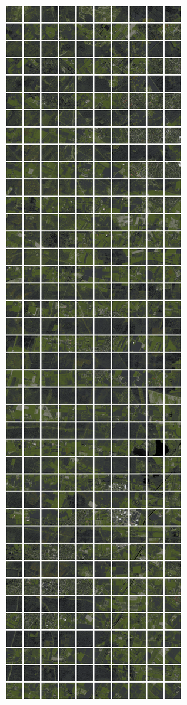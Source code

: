<html>
<div>
<img src="https://github.com/HakkaTjakka/NL_TILE_MAP/blob/main/18/632/-1048/r.6320.-10480.png" height="44" width="44">
<img src="https://github.com/HakkaTjakka/NL_TILE_MAP/blob/main/18/632/-1048/r.6321.-10480.png" height="44" width="44">
<img src="https://github.com/HakkaTjakka/NL_TILE_MAP/blob/main/18/632/-1048/r.6322.-10480.png" height="44" width="44">
<img src="https://github.com/HakkaTjakka/NL_TILE_MAP/blob/main/18/632/-1048/r.6323.-10480.png" height="44" width="44">
<img src="https://github.com/HakkaTjakka/NL_TILE_MAP/blob/main/18/632/-1048/r.6324.-10480.png" height="44" width="44">
<img src="https://github.com/HakkaTjakka/NL_TILE_MAP/blob/main/18/632/-1048/r.6325.-10480.png" height="44" width="44">
<img src="https://github.com/HakkaTjakka/NL_TILE_MAP/blob/main/18/632/-1048/r.6326.-10480.png" height="44" width="44">
<img src="https://github.com/HakkaTjakka/NL_TILE_MAP/blob/main/18/632/-1048/r.6327.-10480.png" height="44" width="44">
<img src="https://github.com/HakkaTjakka/NL_TILE_MAP/blob/main/18/632/-1048/r.6328.-10480.png" height="44" width="44">
<img src="https://github.com/HakkaTjakka/NL_TILE_MAP/blob/main/18/632/-1048/r.6329.-10480.png" height="44" width="44">
<img src="https://github.com/HakkaTjakka/NL_TILE_MAP/blob/main/18/633/-1048/r.6330.-10480.png" height="44" width="44">
<img src="https://github.com/HakkaTjakka/NL_TILE_MAP/blob/main/18/633/-1048/r.6331.-10480.png" height="44" width="44">
<img src="https://github.com/HakkaTjakka/NL_TILE_MAP/blob/main/18/633/-1048/r.6332.-10480.png" height="44" width="44">
<img src="https://github.com/HakkaTjakka/NL_TILE_MAP/blob/main/18/633/-1048/r.6333.-10480.png" height="44" width="44">
<img src="https://github.com/HakkaTjakka/NL_TILE_MAP/blob/main/18/633/-1048/r.6334.-10480.png" height="44" width="44">
<img src="https://github.com/HakkaTjakka/NL_TILE_MAP/blob/main/18/633/-1048/r.6335.-10480.png" height="44" width="44">
<img src="https://github.com/HakkaTjakka/NL_TILE_MAP/blob/main/18/633/-1048/r.6336.-10480.png" height="44" width="44">
<img src="https://github.com/HakkaTjakka/NL_TILE_MAP/blob/main/18/633/-1048/r.6337.-10480.png" height="44" width="44">
<img src="https://github.com/HakkaTjakka/NL_TILE_MAP/blob/main/18/633/-1048/r.6338.-10480.png" height="44" width="44">
<img src="https://github.com/HakkaTjakka/NL_TILE_MAP/blob/main/18/633/-1048/r.6339.-10480.png" height="44" width="44">
<br>
<img src="https://github.com/HakkaTjakka/NL_TILE_MAP/blob/main/18/632/-1048/r.6320.-10479.png" height="44" width="44">
<img src="https://github.com/HakkaTjakka/NL_TILE_MAP/blob/main/18/632/-1048/r.6321.-10479.png" height="44" width="44">
<img src="https://github.com/HakkaTjakka/NL_TILE_MAP/blob/main/18/632/-1048/r.6322.-10479.png" height="44" width="44">
<img src="https://github.com/HakkaTjakka/NL_TILE_MAP/blob/main/18/632/-1048/r.6323.-10479.png" height="44" width="44">
<img src="https://github.com/HakkaTjakka/NL_TILE_MAP/blob/main/18/632/-1048/r.6324.-10479.png" height="44" width="44">
<img src="https://github.com/HakkaTjakka/NL_TILE_MAP/blob/main/18/632/-1048/r.6325.-10479.png" height="44" width="44">
<img src="https://github.com/HakkaTjakka/NL_TILE_MAP/blob/main/18/632/-1048/r.6326.-10479.png" height="44" width="44">
<img src="https://github.com/HakkaTjakka/NL_TILE_MAP/blob/main/18/632/-1048/r.6327.-10479.png" height="44" width="44">
<img src="https://github.com/HakkaTjakka/NL_TILE_MAP/blob/main/18/632/-1048/r.6328.-10479.png" height="44" width="44">
<img src="https://github.com/HakkaTjakka/NL_TILE_MAP/blob/main/18/632/-1048/r.6329.-10479.png" height="44" width="44">
<img src="https://github.com/HakkaTjakka/NL_TILE_MAP/blob/main/18/633/-1048/r.6330.-10479.png" height="44" width="44">
<img src="https://github.com/HakkaTjakka/NL_TILE_MAP/blob/main/18/633/-1048/r.6331.-10479.png" height="44" width="44">
<img src="https://github.com/HakkaTjakka/NL_TILE_MAP/blob/main/18/633/-1048/r.6332.-10479.png" height="44" width="44">
<img src="https://github.com/HakkaTjakka/NL_TILE_MAP/blob/main/18/633/-1048/r.6333.-10479.png" height="44" width="44">
<img src="https://github.com/HakkaTjakka/NL_TILE_MAP/blob/main/18/633/-1048/r.6334.-10479.png" height="44" width="44">
<img src="https://github.com/HakkaTjakka/NL_TILE_MAP/blob/main/18/633/-1048/r.6335.-10479.png" height="44" width="44">
<img src="https://github.com/HakkaTjakka/NL_TILE_MAP/blob/main/18/633/-1048/r.6336.-10479.png" height="44" width="44">
<img src="https://github.com/HakkaTjakka/NL_TILE_MAP/blob/main/18/633/-1048/r.6337.-10479.png" height="44" width="44">
<img src="https://github.com/HakkaTjakka/NL_TILE_MAP/blob/main/18/633/-1048/r.6338.-10479.png" height="44" width="44">
<img src="https://github.com/HakkaTjakka/NL_TILE_MAP/blob/main/18/633/-1048/r.6339.-10479.png" height="44" width="44">
<br>
<img src="https://github.com/HakkaTjakka/NL_TILE_MAP/blob/main/18/632/-1048/r.6320.-10478.png" height="44" width="44">
<img src="https://github.com/HakkaTjakka/NL_TILE_MAP/blob/main/18/632/-1048/r.6321.-10478.png" height="44" width="44">
<img src="https://github.com/HakkaTjakka/NL_TILE_MAP/blob/main/18/632/-1048/r.6322.-10478.png" height="44" width="44">
<img src="https://github.com/HakkaTjakka/NL_TILE_MAP/blob/main/18/632/-1048/r.6323.-10478.png" height="44" width="44">
<img src="https://github.com/HakkaTjakka/NL_TILE_MAP/blob/main/18/632/-1048/r.6324.-10478.png" height="44" width="44">
<img src="https://github.com/HakkaTjakka/NL_TILE_MAP/blob/main/18/632/-1048/r.6325.-10478.png" height="44" width="44">
<img src="https://github.com/HakkaTjakka/NL_TILE_MAP/blob/main/18/632/-1048/r.6326.-10478.png" height="44" width="44">
<img src="https://github.com/HakkaTjakka/NL_TILE_MAP/blob/main/18/632/-1048/r.6327.-10478.png" height="44" width="44">
<img src="https://github.com/HakkaTjakka/NL_TILE_MAP/blob/main/18/632/-1048/r.6328.-10478.png" height="44" width="44">
<img src="https://github.com/HakkaTjakka/NL_TILE_MAP/blob/main/18/632/-1048/r.6329.-10478.png" height="44" width="44">
<img src="https://github.com/HakkaTjakka/NL_TILE_MAP/blob/main/18/633/-1048/r.6330.-10478.png" height="44" width="44">
<img src="https://github.com/HakkaTjakka/NL_TILE_MAP/blob/main/18/633/-1048/r.6331.-10478.png" height="44" width="44">
<img src="https://github.com/HakkaTjakka/NL_TILE_MAP/blob/main/18/633/-1048/r.6332.-10478.png" height="44" width="44">
<img src="https://github.com/HakkaTjakka/NL_TILE_MAP/blob/main/18/633/-1048/r.6333.-10478.png" height="44" width="44">
<img src="https://github.com/HakkaTjakka/NL_TILE_MAP/blob/main/18/633/-1048/r.6334.-10478.png" height="44" width="44">
<img src="https://github.com/HakkaTjakka/NL_TILE_MAP/blob/main/18/633/-1048/r.6335.-10478.png" height="44" width="44">
<img src="https://github.com/HakkaTjakka/NL_TILE_MAP/blob/main/18/633/-1048/r.6336.-10478.png" height="44" width="44">
<img src="https://github.com/HakkaTjakka/NL_TILE_MAP/blob/main/18/633/-1048/r.6337.-10478.png" height="44" width="44">
<img src="https://github.com/HakkaTjakka/NL_TILE_MAP/blob/main/18/633/-1048/r.6338.-10478.png" height="44" width="44">
<img src="https://github.com/HakkaTjakka/NL_TILE_MAP/blob/main/18/633/-1048/r.6339.-10478.png" height="44" width="44">
<br>
<img src="https://github.com/HakkaTjakka/NL_TILE_MAP/blob/main/18/632/-1048/r.6320.-10477.png" height="44" width="44">
<img src="https://github.com/HakkaTjakka/NL_TILE_MAP/blob/main/18/632/-1048/r.6321.-10477.png" height="44" width="44">
<img src="https://github.com/HakkaTjakka/NL_TILE_MAP/blob/main/18/632/-1048/r.6322.-10477.png" height="44" width="44">
<img src="https://github.com/HakkaTjakka/NL_TILE_MAP/blob/main/18/632/-1048/r.6323.-10477.png" height="44" width="44">
<img src="https://github.com/HakkaTjakka/NL_TILE_MAP/blob/main/18/632/-1048/r.6324.-10477.png" height="44" width="44">
<img src="https://github.com/HakkaTjakka/NL_TILE_MAP/blob/main/18/632/-1048/r.6325.-10477.png" height="44" width="44">
<img src="https://github.com/HakkaTjakka/NL_TILE_MAP/blob/main/18/632/-1048/r.6326.-10477.png" height="44" width="44">
<img src="https://github.com/HakkaTjakka/NL_TILE_MAP/blob/main/18/632/-1048/r.6327.-10477.png" height="44" width="44">
<img src="https://github.com/HakkaTjakka/NL_TILE_MAP/blob/main/18/632/-1048/r.6328.-10477.png" height="44" width="44">
<img src="https://github.com/HakkaTjakka/NL_TILE_MAP/blob/main/18/632/-1048/r.6329.-10477.png" height="44" width="44">
<img src="https://github.com/HakkaTjakka/NL_TILE_MAP/blob/main/18/633/-1048/r.6330.-10477.png" height="44" width="44">
<img src="https://github.com/HakkaTjakka/NL_TILE_MAP/blob/main/18/633/-1048/r.6331.-10477.png" height="44" width="44">
<img src="https://github.com/HakkaTjakka/NL_TILE_MAP/blob/main/18/633/-1048/r.6332.-10477.png" height="44" width="44">
<img src="https://github.com/HakkaTjakka/NL_TILE_MAP/blob/main/18/633/-1048/r.6333.-10477.png" height="44" width="44">
<img src="https://github.com/HakkaTjakka/NL_TILE_MAP/blob/main/18/633/-1048/r.6334.-10477.png" height="44" width="44">
<img src="https://github.com/HakkaTjakka/NL_TILE_MAP/blob/main/18/633/-1048/r.6335.-10477.png" height="44" width="44">
<img src="https://github.com/HakkaTjakka/NL_TILE_MAP/blob/main/18/633/-1048/r.6336.-10477.png" height="44" width="44">
<img src="https://github.com/HakkaTjakka/NL_TILE_MAP/blob/main/18/633/-1048/r.6337.-10477.png" height="44" width="44">
<img src="https://github.com/HakkaTjakka/NL_TILE_MAP/blob/main/18/633/-1048/r.6338.-10477.png" height="44" width="44">
<img src="https://github.com/HakkaTjakka/NL_TILE_MAP/blob/main/18/633/-1048/r.6339.-10477.png" height="44" width="44">
<br>
<img src="https://github.com/HakkaTjakka/NL_TILE_MAP/blob/main/18/632/-1048/r.6320.-10476.png" height="44" width="44">
<img src="https://github.com/HakkaTjakka/NL_TILE_MAP/blob/main/18/632/-1048/r.6321.-10476.png" height="44" width="44">
<img src="https://github.com/HakkaTjakka/NL_TILE_MAP/blob/main/18/632/-1048/r.6322.-10476.png" height="44" width="44">
<img src="https://github.com/HakkaTjakka/NL_TILE_MAP/blob/main/18/632/-1048/r.6323.-10476.png" height="44" width="44">
<img src="https://github.com/HakkaTjakka/NL_TILE_MAP/blob/main/18/632/-1048/r.6324.-10476.png" height="44" width="44">
<img src="https://github.com/HakkaTjakka/NL_TILE_MAP/blob/main/18/632/-1048/r.6325.-10476.png" height="44" width="44">
<img src="https://github.com/HakkaTjakka/NL_TILE_MAP/blob/main/18/632/-1048/r.6326.-10476.png" height="44" width="44">
<img src="https://github.com/HakkaTjakka/NL_TILE_MAP/blob/main/18/632/-1048/r.6327.-10476.png" height="44" width="44">
<img src="https://github.com/HakkaTjakka/NL_TILE_MAP/blob/main/18/632/-1048/r.6328.-10476.png" height="44" width="44">
<img src="https://github.com/HakkaTjakka/NL_TILE_MAP/blob/main/18/632/-1048/r.6329.-10476.png" height="44" width="44">
<img src="https://github.com/HakkaTjakka/NL_TILE_MAP/blob/main/18/633/-1048/r.6330.-10476.png" height="44" width="44">
<img src="https://github.com/HakkaTjakka/NL_TILE_MAP/blob/main/18/633/-1048/r.6331.-10476.png" height="44" width="44">
<img src="https://github.com/HakkaTjakka/NL_TILE_MAP/blob/main/18/633/-1048/r.6332.-10476.png" height="44" width="44">
<img src="https://github.com/HakkaTjakka/NL_TILE_MAP/blob/main/18/633/-1048/r.6333.-10476.png" height="44" width="44">
<img src="https://github.com/HakkaTjakka/NL_TILE_MAP/blob/main/18/633/-1048/r.6334.-10476.png" height="44" width="44">
<img src="https://github.com/HakkaTjakka/NL_TILE_MAP/blob/main/18/633/-1048/r.6335.-10476.png" height="44" width="44">
<img src="https://github.com/HakkaTjakka/NL_TILE_MAP/blob/main/18/633/-1048/r.6336.-10476.png" height="44" width="44">
<img src="https://github.com/HakkaTjakka/NL_TILE_MAP/blob/main/18/633/-1048/r.6337.-10476.png" height="44" width="44">
<img src="https://github.com/HakkaTjakka/NL_TILE_MAP/blob/main/18/633/-1048/r.6338.-10476.png" height="44" width="44">
<img src="https://github.com/HakkaTjakka/NL_TILE_MAP/blob/main/18/633/-1048/r.6339.-10476.png" height="44" width="44">
<br>
<img src="https://github.com/HakkaTjakka/NL_TILE_MAP/blob/main/18/632/-1048/r.6320.-10475.png" height="44" width="44">
<img src="https://github.com/HakkaTjakka/NL_TILE_MAP/blob/main/18/632/-1048/r.6321.-10475.png" height="44" width="44">
<img src="https://github.com/HakkaTjakka/NL_TILE_MAP/blob/main/18/632/-1048/r.6322.-10475.png" height="44" width="44">
<img src="https://github.com/HakkaTjakka/NL_TILE_MAP/blob/main/18/632/-1048/r.6323.-10475.png" height="44" width="44">
<img src="https://github.com/HakkaTjakka/NL_TILE_MAP/blob/main/18/632/-1048/r.6324.-10475.png" height="44" width="44">
<img src="https://github.com/HakkaTjakka/NL_TILE_MAP/blob/main/18/632/-1048/r.6325.-10475.png" height="44" width="44">
<img src="https://github.com/HakkaTjakka/NL_TILE_MAP/blob/main/18/632/-1048/r.6326.-10475.png" height="44" width="44">
<img src="https://github.com/HakkaTjakka/NL_TILE_MAP/blob/main/18/632/-1048/r.6327.-10475.png" height="44" width="44">
<img src="https://github.com/HakkaTjakka/NL_TILE_MAP/blob/main/18/632/-1048/r.6328.-10475.png" height="44" width="44">
<img src="https://github.com/HakkaTjakka/NL_TILE_MAP/blob/main/18/632/-1048/r.6329.-10475.png" height="44" width="44">
<img src="https://github.com/HakkaTjakka/NL_TILE_MAP/blob/main/18/633/-1048/r.6330.-10475.png" height="44" width="44">
<img src="https://github.com/HakkaTjakka/NL_TILE_MAP/blob/main/18/633/-1048/r.6331.-10475.png" height="44" width="44">
<img src="https://github.com/HakkaTjakka/NL_TILE_MAP/blob/main/18/633/-1048/r.6332.-10475.png" height="44" width="44">
<img src="https://github.com/HakkaTjakka/NL_TILE_MAP/blob/main/18/633/-1048/r.6333.-10475.png" height="44" width="44">
<img src="https://github.com/HakkaTjakka/NL_TILE_MAP/blob/main/18/633/-1048/r.6334.-10475.png" height="44" width="44">
<img src="https://github.com/HakkaTjakka/NL_TILE_MAP/blob/main/18/633/-1048/r.6335.-10475.png" height="44" width="44">
<img src="https://github.com/HakkaTjakka/NL_TILE_MAP/blob/main/18/633/-1048/r.6336.-10475.png" height="44" width="44">
<img src="https://github.com/HakkaTjakka/NL_TILE_MAP/blob/main/18/633/-1048/r.6337.-10475.png" height="44" width="44">
<img src="https://github.com/HakkaTjakka/NL_TILE_MAP/blob/main/18/633/-1048/r.6338.-10475.png" height="44" width="44">
<img src="https://github.com/HakkaTjakka/NL_TILE_MAP/blob/main/18/633/-1048/r.6339.-10475.png" height="44" width="44">
<br>
<img src="https://github.com/HakkaTjakka/NL_TILE_MAP/blob/main/18/632/-1048/r.6320.-10474.png" height="44" width="44">
<img src="https://github.com/HakkaTjakka/NL_TILE_MAP/blob/main/18/632/-1048/r.6321.-10474.png" height="44" width="44">
<img src="https://github.com/HakkaTjakka/NL_TILE_MAP/blob/main/18/632/-1048/r.6322.-10474.png" height="44" width="44">
<img src="https://github.com/HakkaTjakka/NL_TILE_MAP/blob/main/18/632/-1048/r.6323.-10474.png" height="44" width="44">
<img src="https://github.com/HakkaTjakka/NL_TILE_MAP/blob/main/18/632/-1048/r.6324.-10474.png" height="44" width="44">
<img src="https://github.com/HakkaTjakka/NL_TILE_MAP/blob/main/18/632/-1048/r.6325.-10474.png" height="44" width="44">
<img src="https://github.com/HakkaTjakka/NL_TILE_MAP/blob/main/18/632/-1048/r.6326.-10474.png" height="44" width="44">
<img src="https://github.com/HakkaTjakka/NL_TILE_MAP/blob/main/18/632/-1048/r.6327.-10474.png" height="44" width="44">
<img src="https://github.com/HakkaTjakka/NL_TILE_MAP/blob/main/18/632/-1048/r.6328.-10474.png" height="44" width="44">
<img src="https://github.com/HakkaTjakka/NL_TILE_MAP/blob/main/18/632/-1048/r.6329.-10474.png" height="44" width="44">
<img src="https://github.com/HakkaTjakka/NL_TILE_MAP/blob/main/18/633/-1048/r.6330.-10474.png" height="44" width="44">
<img src="https://github.com/HakkaTjakka/NL_TILE_MAP/blob/main/18/633/-1048/r.6331.-10474.png" height="44" width="44">
<img src="https://github.com/HakkaTjakka/NL_TILE_MAP/blob/main/18/633/-1048/r.6332.-10474.png" height="44" width="44">
<img src="https://github.com/HakkaTjakka/NL_TILE_MAP/blob/main/18/633/-1048/r.6333.-10474.png" height="44" width="44">
<img src="https://github.com/HakkaTjakka/NL_TILE_MAP/blob/main/18/633/-1048/r.6334.-10474.png" height="44" width="44">
<img src="https://github.com/HakkaTjakka/NL_TILE_MAP/blob/main/18/633/-1048/r.6335.-10474.png" height="44" width="44">
<img src="https://github.com/HakkaTjakka/NL_TILE_MAP/blob/main/18/633/-1048/r.6336.-10474.png" height="44" width="44">
<img src="https://github.com/HakkaTjakka/NL_TILE_MAP/blob/main/18/633/-1048/r.6337.-10474.png" height="44" width="44">
<img src="https://github.com/HakkaTjakka/NL_TILE_MAP/blob/main/18/633/-1048/r.6338.-10474.png" height="44" width="44">
<img src="https://github.com/HakkaTjakka/NL_TILE_MAP/blob/main/18/633/-1048/r.6339.-10474.png" height="44" width="44">
<br>
<img src="https://github.com/HakkaTjakka/NL_TILE_MAP/blob/main/18/632/-1048/r.6320.-10473.png" height="44" width="44">
<img src="https://github.com/HakkaTjakka/NL_TILE_MAP/blob/main/18/632/-1048/r.6321.-10473.png" height="44" width="44">
<img src="https://github.com/HakkaTjakka/NL_TILE_MAP/blob/main/18/632/-1048/r.6322.-10473.png" height="44" width="44">
<img src="https://github.com/HakkaTjakka/NL_TILE_MAP/blob/main/18/632/-1048/r.6323.-10473.png" height="44" width="44">
<img src="https://github.com/HakkaTjakka/NL_TILE_MAP/blob/main/18/632/-1048/r.6324.-10473.png" height="44" width="44">
<img src="https://github.com/HakkaTjakka/NL_TILE_MAP/blob/main/18/632/-1048/r.6325.-10473.png" height="44" width="44">
<img src="https://github.com/HakkaTjakka/NL_TILE_MAP/blob/main/18/632/-1048/r.6326.-10473.png" height="44" width="44">
<img src="https://github.com/HakkaTjakka/NL_TILE_MAP/blob/main/18/632/-1048/r.6327.-10473.png" height="44" width="44">
<img src="https://github.com/HakkaTjakka/NL_TILE_MAP/blob/main/18/632/-1048/r.6328.-10473.png" height="44" width="44">
<img src="https://github.com/HakkaTjakka/NL_TILE_MAP/blob/main/18/632/-1048/r.6329.-10473.png" height="44" width="44">
<img src="https://github.com/HakkaTjakka/NL_TILE_MAP/blob/main/18/633/-1048/r.6330.-10473.png" height="44" width="44">
<img src="https://github.com/HakkaTjakka/NL_TILE_MAP/blob/main/18/633/-1048/r.6331.-10473.png" height="44" width="44">
<img src="https://github.com/HakkaTjakka/NL_TILE_MAP/blob/main/18/633/-1048/r.6332.-10473.png" height="44" width="44">
<img src="https://github.com/HakkaTjakka/NL_TILE_MAP/blob/main/18/633/-1048/r.6333.-10473.png" height="44" width="44">
<img src="https://github.com/HakkaTjakka/NL_TILE_MAP/blob/main/18/633/-1048/r.6334.-10473.png" height="44" width="44">
<img src="https://github.com/HakkaTjakka/NL_TILE_MAP/blob/main/18/633/-1048/r.6335.-10473.png" height="44" width="44">
<img src="https://github.com/HakkaTjakka/NL_TILE_MAP/blob/main/18/633/-1048/r.6336.-10473.png" height="44" width="44">
<img src="https://github.com/HakkaTjakka/NL_TILE_MAP/blob/main/18/633/-1048/r.6337.-10473.png" height="44" width="44">
<img src="https://github.com/HakkaTjakka/NL_TILE_MAP/blob/main/18/633/-1048/r.6338.-10473.png" height="44" width="44">
<img src="https://github.com/HakkaTjakka/NL_TILE_MAP/blob/main/18/633/-1048/r.6339.-10473.png" height="44" width="44">
<br>
<img src="https://github.com/HakkaTjakka/NL_TILE_MAP/blob/main/18/632/-1048/r.6320.-10472.png" height="44" width="44">
<img src="https://github.com/HakkaTjakka/NL_TILE_MAP/blob/main/18/632/-1048/r.6321.-10472.png" height="44" width="44">
<img src="https://github.com/HakkaTjakka/NL_TILE_MAP/blob/main/18/632/-1048/r.6322.-10472.png" height="44" width="44">
<img src="https://github.com/HakkaTjakka/NL_TILE_MAP/blob/main/18/632/-1048/r.6323.-10472.png" height="44" width="44">
<img src="https://github.com/HakkaTjakka/NL_TILE_MAP/blob/main/18/632/-1048/r.6324.-10472.png" height="44" width="44">
<img src="https://github.com/HakkaTjakka/NL_TILE_MAP/blob/main/18/632/-1048/r.6325.-10472.png" height="44" width="44">
<img src="https://github.com/HakkaTjakka/NL_TILE_MAP/blob/main/18/632/-1048/r.6326.-10472.png" height="44" width="44">
<img src="https://github.com/HakkaTjakka/NL_TILE_MAP/blob/main/18/632/-1048/r.6327.-10472.png" height="44" width="44">
<img src="https://github.com/HakkaTjakka/NL_TILE_MAP/blob/main/18/632/-1048/r.6328.-10472.png" height="44" width="44">
<img src="https://github.com/HakkaTjakka/NL_TILE_MAP/blob/main/18/632/-1048/r.6329.-10472.png" height="44" width="44">
<img src="https://github.com/HakkaTjakka/NL_TILE_MAP/blob/main/18/633/-1048/r.6330.-10472.png" height="44" width="44">
<img src="https://github.com/HakkaTjakka/NL_TILE_MAP/blob/main/18/633/-1048/r.6331.-10472.png" height="44" width="44">
<img src="https://github.com/HakkaTjakka/NL_TILE_MAP/blob/main/18/633/-1048/r.6332.-10472.png" height="44" width="44">
<img src="https://github.com/HakkaTjakka/NL_TILE_MAP/blob/main/18/633/-1048/r.6333.-10472.png" height="44" width="44">
<img src="https://github.com/HakkaTjakka/NL_TILE_MAP/blob/main/18/633/-1048/r.6334.-10472.png" height="44" width="44">
<img src="https://github.com/HakkaTjakka/NL_TILE_MAP/blob/main/18/633/-1048/r.6335.-10472.png" height="44" width="44">
<img src="https://github.com/HakkaTjakka/NL_TILE_MAP/blob/main/18/633/-1048/r.6336.-10472.png" height="44" width="44">
<img src="https://github.com/HakkaTjakka/NL_TILE_MAP/blob/main/18/633/-1048/r.6337.-10472.png" height="44" width="44">
<img src="https://github.com/HakkaTjakka/NL_TILE_MAP/blob/main/18/633/-1048/r.6338.-10472.png" height="44" width="44">
<img src="https://github.com/HakkaTjakka/NL_TILE_MAP/blob/main/18/633/-1048/r.6339.-10472.png" height="44" width="44">
<br>
<img src="https://github.com/HakkaTjakka/NL_TILE_MAP/blob/main/18/632/-1048/r.6320.-10471.png" height="44" width="44">
<img src="https://github.com/HakkaTjakka/NL_TILE_MAP/blob/main/18/632/-1048/r.6321.-10471.png" height="44" width="44">
<img src="https://github.com/HakkaTjakka/NL_TILE_MAP/blob/main/18/632/-1048/r.6322.-10471.png" height="44" width="44">
<img src="https://github.com/HakkaTjakka/NL_TILE_MAP/blob/main/18/632/-1048/r.6323.-10471.png" height="44" width="44">
<img src="https://github.com/HakkaTjakka/NL_TILE_MAP/blob/main/18/632/-1048/r.6324.-10471.png" height="44" width="44">
<img src="https://github.com/HakkaTjakka/NL_TILE_MAP/blob/main/18/632/-1048/r.6325.-10471.png" height="44" width="44">
<img src="https://github.com/HakkaTjakka/NL_TILE_MAP/blob/main/18/632/-1048/r.6326.-10471.png" height="44" width="44">
<img src="https://github.com/HakkaTjakka/NL_TILE_MAP/blob/main/18/632/-1048/r.6327.-10471.png" height="44" width="44">
<img src="https://github.com/HakkaTjakka/NL_TILE_MAP/blob/main/18/632/-1048/r.6328.-10471.png" height="44" width="44">
<img src="https://github.com/HakkaTjakka/NL_TILE_MAP/blob/main/18/632/-1048/r.6329.-10471.png" height="44" width="44">
<img src="https://github.com/HakkaTjakka/NL_TILE_MAP/blob/main/18/633/-1048/r.6330.-10471.png" height="44" width="44">
<img src="https://github.com/HakkaTjakka/NL_TILE_MAP/blob/main/18/633/-1048/r.6331.-10471.png" height="44" width="44">
<img src="https://github.com/HakkaTjakka/NL_TILE_MAP/blob/main/18/633/-1048/r.6332.-10471.png" height="44" width="44">
<img src="https://github.com/HakkaTjakka/NL_TILE_MAP/blob/main/18/633/-1048/r.6333.-10471.png" height="44" width="44">
<img src="https://github.com/HakkaTjakka/NL_TILE_MAP/blob/main/18/633/-1048/r.6334.-10471.png" height="44" width="44">
<img src="https://github.com/HakkaTjakka/NL_TILE_MAP/blob/main/18/633/-1048/r.6335.-10471.png" height="44" width="44">
<img src="https://github.com/HakkaTjakka/NL_TILE_MAP/blob/main/18/633/-1048/r.6336.-10471.png" height="44" width="44">
<img src="https://github.com/HakkaTjakka/NL_TILE_MAP/blob/main/18/633/-1048/r.6337.-10471.png" height="44" width="44">
<img src="https://github.com/HakkaTjakka/NL_TILE_MAP/blob/main/18/633/-1048/r.6338.-10471.png" height="44" width="44">
<img src="https://github.com/HakkaTjakka/NL_TILE_MAP/blob/main/18/633/-1048/r.6339.-10471.png" height="44" width="44">
<br>
<img src="https://github.com/HakkaTjakka/NL_TILE_MAP/blob/main/18/632/-1047/r.6320.-10470.png" height="44" width="44">
<img src="https://github.com/HakkaTjakka/NL_TILE_MAP/blob/main/18/632/-1047/r.6321.-10470.png" height="44" width="44">
<img src="https://github.com/HakkaTjakka/NL_TILE_MAP/blob/main/18/632/-1047/r.6322.-10470.png" height="44" width="44">
<img src="https://github.com/HakkaTjakka/NL_TILE_MAP/blob/main/18/632/-1047/r.6323.-10470.png" height="44" width="44">
<img src="https://github.com/HakkaTjakka/NL_TILE_MAP/blob/main/18/632/-1047/r.6324.-10470.png" height="44" width="44">
<img src="https://github.com/HakkaTjakka/NL_TILE_MAP/blob/main/18/632/-1047/r.6325.-10470.png" height="44" width="44">
<img src="https://github.com/HakkaTjakka/NL_TILE_MAP/blob/main/18/632/-1047/r.6326.-10470.png" height="44" width="44">
<img src="https://github.com/HakkaTjakka/NL_TILE_MAP/blob/main/18/632/-1047/r.6327.-10470.png" height="44" width="44">
<img src="https://github.com/HakkaTjakka/NL_TILE_MAP/blob/main/18/632/-1047/r.6328.-10470.png" height="44" width="44">
<img src="https://github.com/HakkaTjakka/NL_TILE_MAP/blob/main/18/632/-1047/r.6329.-10470.png" height="44" width="44">
<img src="https://github.com/HakkaTjakka/NL_TILE_MAP/blob/main/18/633/-1047/r.6330.-10470.png" height="44" width="44">
<img src="https://github.com/HakkaTjakka/NL_TILE_MAP/blob/main/18/633/-1047/r.6331.-10470.png" height="44" width="44">
<img src="https://github.com/HakkaTjakka/NL_TILE_MAP/blob/main/18/633/-1047/r.6332.-10470.png" height="44" width="44">
<img src="https://github.com/HakkaTjakka/NL_TILE_MAP/blob/main/18/633/-1047/r.6333.-10470.png" height="44" width="44">
<img src="https://github.com/HakkaTjakka/NL_TILE_MAP/blob/main/18/633/-1047/r.6334.-10470.png" height="44" width="44">
<img src="https://github.com/HakkaTjakka/NL_TILE_MAP/blob/main/18/633/-1047/r.6335.-10470.png" height="44" width="44">
<img src="https://github.com/HakkaTjakka/NL_TILE_MAP/blob/main/18/633/-1047/r.6336.-10470.png" height="44" width="44">
<img src="https://github.com/HakkaTjakka/NL_TILE_MAP/blob/main/18/633/-1047/r.6337.-10470.png" height="44" width="44">
<img src="https://github.com/HakkaTjakka/NL_TILE_MAP/blob/main/18/633/-1047/r.6338.-10470.png" height="44" width="44">
<img src="https://github.com/HakkaTjakka/NL_TILE_MAP/blob/main/18/633/-1047/r.6339.-10470.png" height="44" width="44">
<br>
<img src="https://github.com/HakkaTjakka/NL_TILE_MAP/blob/main/18/632/-1047/r.6320.-10469.png" height="44" width="44">
<img src="https://github.com/HakkaTjakka/NL_TILE_MAP/blob/main/18/632/-1047/r.6321.-10469.png" height="44" width="44">
<img src="https://github.com/HakkaTjakka/NL_TILE_MAP/blob/main/18/632/-1047/r.6322.-10469.png" height="44" width="44">
<img src="https://github.com/HakkaTjakka/NL_TILE_MAP/blob/main/18/632/-1047/r.6323.-10469.png" height="44" width="44">
<img src="https://github.com/HakkaTjakka/NL_TILE_MAP/blob/main/18/632/-1047/r.6324.-10469.png" height="44" width="44">
<img src="https://github.com/HakkaTjakka/NL_TILE_MAP/blob/main/18/632/-1047/r.6325.-10469.png" height="44" width="44">
<img src="https://github.com/HakkaTjakka/NL_TILE_MAP/blob/main/18/632/-1047/r.6326.-10469.png" height="44" width="44">
<img src="https://github.com/HakkaTjakka/NL_TILE_MAP/blob/main/18/632/-1047/r.6327.-10469.png" height="44" width="44">
<img src="https://github.com/HakkaTjakka/NL_TILE_MAP/blob/main/18/632/-1047/r.6328.-10469.png" height="44" width="44">
<img src="https://github.com/HakkaTjakka/NL_TILE_MAP/blob/main/18/632/-1047/r.6329.-10469.png" height="44" width="44">
<img src="https://github.com/HakkaTjakka/NL_TILE_MAP/blob/main/18/633/-1047/r.6330.-10469.png" height="44" width="44">
<img src="https://github.com/HakkaTjakka/NL_TILE_MAP/blob/main/18/633/-1047/r.6331.-10469.png" height="44" width="44">
<img src="https://github.com/HakkaTjakka/NL_TILE_MAP/blob/main/18/633/-1047/r.6332.-10469.png" height="44" width="44">
<img src="https://github.com/HakkaTjakka/NL_TILE_MAP/blob/main/18/633/-1047/r.6333.-10469.png" height="44" width="44">
<img src="https://github.com/HakkaTjakka/NL_TILE_MAP/blob/main/18/633/-1047/r.6334.-10469.png" height="44" width="44">
<img src="https://github.com/HakkaTjakka/NL_TILE_MAP/blob/main/18/633/-1047/r.6335.-10469.png" height="44" width="44">
<img src="https://github.com/HakkaTjakka/NL_TILE_MAP/blob/main/18/633/-1047/r.6336.-10469.png" height="44" width="44">
<img src="https://github.com/HakkaTjakka/NL_TILE_MAP/blob/main/18/633/-1047/r.6337.-10469.png" height="44" width="44">
<img src="https://github.com/HakkaTjakka/NL_TILE_MAP/blob/main/18/633/-1047/r.6338.-10469.png" height="44" width="44">
<img src="https://github.com/HakkaTjakka/NL_TILE_MAP/blob/main/18/633/-1047/r.6339.-10469.png" height="44" width="44">
<br>
<img src="https://github.com/HakkaTjakka/NL_TILE_MAP/blob/main/18/632/-1047/r.6320.-10468.png" height="44" width="44">
<img src="https://github.com/HakkaTjakka/NL_TILE_MAP/blob/main/18/632/-1047/r.6321.-10468.png" height="44" width="44">
<img src="https://github.com/HakkaTjakka/NL_TILE_MAP/blob/main/18/632/-1047/r.6322.-10468.png" height="44" width="44">
<img src="https://github.com/HakkaTjakka/NL_TILE_MAP/blob/main/18/632/-1047/r.6323.-10468.png" height="44" width="44">
<img src="https://github.com/HakkaTjakka/NL_TILE_MAP/blob/main/18/632/-1047/r.6324.-10468.png" height="44" width="44">
<img src="https://github.com/HakkaTjakka/NL_TILE_MAP/blob/main/18/632/-1047/r.6325.-10468.png" height="44" width="44">
<img src="https://github.com/HakkaTjakka/NL_TILE_MAP/blob/main/18/632/-1047/r.6326.-10468.png" height="44" width="44">
<img src="https://github.com/HakkaTjakka/NL_TILE_MAP/blob/main/18/632/-1047/r.6327.-10468.png" height="44" width="44">
<img src="https://github.com/HakkaTjakka/NL_TILE_MAP/blob/main/18/632/-1047/r.6328.-10468.png" height="44" width="44">
<img src="https://github.com/HakkaTjakka/NL_TILE_MAP/blob/main/18/632/-1047/r.6329.-10468.png" height="44" width="44">
<img src="https://github.com/HakkaTjakka/NL_TILE_MAP/blob/main/18/633/-1047/r.6330.-10468.png" height="44" width="44">
<img src="https://github.com/HakkaTjakka/NL_TILE_MAP/blob/main/18/633/-1047/r.6331.-10468.png" height="44" width="44">
<img src="https://github.com/HakkaTjakka/NL_TILE_MAP/blob/main/18/633/-1047/r.6332.-10468.png" height="44" width="44">
<img src="https://github.com/HakkaTjakka/NL_TILE_MAP/blob/main/18/633/-1047/r.6333.-10468.png" height="44" width="44">
<img src="https://github.com/HakkaTjakka/NL_TILE_MAP/blob/main/18/633/-1047/r.6334.-10468.png" height="44" width="44">
<img src="https://github.com/HakkaTjakka/NL_TILE_MAP/blob/main/18/633/-1047/r.6335.-10468.png" height="44" width="44">
<img src="https://github.com/HakkaTjakka/NL_TILE_MAP/blob/main/18/633/-1047/r.6336.-10468.png" height="44" width="44">
<img src="https://github.com/HakkaTjakka/NL_TILE_MAP/blob/main/18/633/-1047/r.6337.-10468.png" height="44" width="44">
<img src="https://github.com/HakkaTjakka/NL_TILE_MAP/blob/main/18/633/-1047/r.6338.-10468.png" height="44" width="44">
<img src="https://github.com/HakkaTjakka/NL_TILE_MAP/blob/main/18/633/-1047/r.6339.-10468.png" height="44" width="44">
<br>
<img src="https://github.com/HakkaTjakka/NL_TILE_MAP/blob/main/18/632/-1047/r.6320.-10467.png" height="44" width="44">
<img src="https://github.com/HakkaTjakka/NL_TILE_MAP/blob/main/18/632/-1047/r.6321.-10467.png" height="44" width="44">
<img src="https://github.com/HakkaTjakka/NL_TILE_MAP/blob/main/18/632/-1047/r.6322.-10467.png" height="44" width="44">
<img src="https://github.com/HakkaTjakka/NL_TILE_MAP/blob/main/18/632/-1047/r.6323.-10467.png" height="44" width="44">
<img src="https://github.com/HakkaTjakka/NL_TILE_MAP/blob/main/18/632/-1047/r.6324.-10467.png" height="44" width="44">
<img src="https://github.com/HakkaTjakka/NL_TILE_MAP/blob/main/18/632/-1047/r.6325.-10467.png" height="44" width="44">
<img src="https://github.com/HakkaTjakka/NL_TILE_MAP/blob/main/18/632/-1047/r.6326.-10467.png" height="44" width="44">
<img src="https://github.com/HakkaTjakka/NL_TILE_MAP/blob/main/18/632/-1047/r.6327.-10467.png" height="44" width="44">
<img src="https://github.com/HakkaTjakka/NL_TILE_MAP/blob/main/18/632/-1047/r.6328.-10467.png" height="44" width="44">
<img src="https://github.com/HakkaTjakka/NL_TILE_MAP/blob/main/18/632/-1047/r.6329.-10467.png" height="44" width="44">
<img src="https://github.com/HakkaTjakka/NL_TILE_MAP/blob/main/18/633/-1047/r.6330.-10467.png" height="44" width="44">
<img src="https://github.com/HakkaTjakka/NL_TILE_MAP/blob/main/18/633/-1047/r.6331.-10467.png" height="44" width="44">
<img src="https://github.com/HakkaTjakka/NL_TILE_MAP/blob/main/18/633/-1047/r.6332.-10467.png" height="44" width="44">
<img src="https://github.com/HakkaTjakka/NL_TILE_MAP/blob/main/18/633/-1047/r.6333.-10467.png" height="44" width="44">
<img src="https://github.com/HakkaTjakka/NL_TILE_MAP/blob/main/18/633/-1047/r.6334.-10467.png" height="44" width="44">
<img src="https://github.com/HakkaTjakka/NL_TILE_MAP/blob/main/18/633/-1047/r.6335.-10467.png" height="44" width="44">
<img src="https://github.com/HakkaTjakka/NL_TILE_MAP/blob/main/18/633/-1047/r.6336.-10467.png" height="44" width="44">
<img src="https://github.com/HakkaTjakka/NL_TILE_MAP/blob/main/18/633/-1047/r.6337.-10467.png" height="44" width="44">
<img src="https://github.com/HakkaTjakka/NL_TILE_MAP/blob/main/18/633/-1047/r.6338.-10467.png" height="44" width="44">
<img src="https://github.com/HakkaTjakka/NL_TILE_MAP/blob/main/18/633/-1047/r.6339.-10467.png" height="44" width="44">
<br>
<img src="https://github.com/HakkaTjakka/NL_TILE_MAP/blob/main/18/632/-1047/r.6320.-10466.png" height="44" width="44">
<img src="https://github.com/HakkaTjakka/NL_TILE_MAP/blob/main/18/632/-1047/r.6321.-10466.png" height="44" width="44">
<img src="https://github.com/HakkaTjakka/NL_TILE_MAP/blob/main/18/632/-1047/r.6322.-10466.png" height="44" width="44">
<img src="https://github.com/HakkaTjakka/NL_TILE_MAP/blob/main/18/632/-1047/r.6323.-10466.png" height="44" width="44">
<img src="https://github.com/HakkaTjakka/NL_TILE_MAP/blob/main/18/632/-1047/r.6324.-10466.png" height="44" width="44">
<img src="https://github.com/HakkaTjakka/NL_TILE_MAP/blob/main/18/632/-1047/r.6325.-10466.png" height="44" width="44">
<img src="https://github.com/HakkaTjakka/NL_TILE_MAP/blob/main/18/632/-1047/r.6326.-10466.png" height="44" width="44">
<img src="https://github.com/HakkaTjakka/NL_TILE_MAP/blob/main/18/632/-1047/r.6327.-10466.png" height="44" width="44">
<img src="https://github.com/HakkaTjakka/NL_TILE_MAP/blob/main/18/632/-1047/r.6328.-10466.png" height="44" width="44">
<img src="https://github.com/HakkaTjakka/NL_TILE_MAP/blob/main/18/632/-1047/r.6329.-10466.png" height="44" width="44">
<img src="https://github.com/HakkaTjakka/NL_TILE_MAP/blob/main/18/633/-1047/r.6330.-10466.png" height="44" width="44">
<img src="https://github.com/HakkaTjakka/NL_TILE_MAP/blob/main/18/633/-1047/r.6331.-10466.png" height="44" width="44">
<img src="https://github.com/HakkaTjakka/NL_TILE_MAP/blob/main/18/633/-1047/r.6332.-10466.png" height="44" width="44">
<img src="https://github.com/HakkaTjakka/NL_TILE_MAP/blob/main/18/633/-1047/r.6333.-10466.png" height="44" width="44">
<img src="https://github.com/HakkaTjakka/NL_TILE_MAP/blob/main/18/633/-1047/r.6334.-10466.png" height="44" width="44">
<img src="https://github.com/HakkaTjakka/NL_TILE_MAP/blob/main/18/633/-1047/r.6335.-10466.png" height="44" width="44">
<img src="https://github.com/HakkaTjakka/NL_TILE_MAP/blob/main/18/633/-1047/r.6336.-10466.png" height="44" width="44">
<img src="https://github.com/HakkaTjakka/NL_TILE_MAP/blob/main/18/633/-1047/r.6337.-10466.png" height="44" width="44">
<img src="https://github.com/HakkaTjakka/NL_TILE_MAP/blob/main/18/633/-1047/r.6338.-10466.png" height="44" width="44">
<img src="https://github.com/HakkaTjakka/NL_TILE_MAP/blob/main/18/633/-1047/r.6339.-10466.png" height="44" width="44">
<br>
<img src="https://github.com/HakkaTjakka/NL_TILE_MAP/blob/main/18/632/-1047/r.6320.-10465.png" height="44" width="44">
<img src="https://github.com/HakkaTjakka/NL_TILE_MAP/blob/main/18/632/-1047/r.6321.-10465.png" height="44" width="44">
<img src="https://github.com/HakkaTjakka/NL_TILE_MAP/blob/main/18/632/-1047/r.6322.-10465.png" height="44" width="44">
<img src="https://github.com/HakkaTjakka/NL_TILE_MAP/blob/main/18/632/-1047/r.6323.-10465.png" height="44" width="44">
<img src="https://github.com/HakkaTjakka/NL_TILE_MAP/blob/main/18/632/-1047/r.6324.-10465.png" height="44" width="44">
<img src="https://github.com/HakkaTjakka/NL_TILE_MAP/blob/main/18/632/-1047/r.6325.-10465.png" height="44" width="44">
<img src="https://github.com/HakkaTjakka/NL_TILE_MAP/blob/main/18/632/-1047/r.6326.-10465.png" height="44" width="44">
<img src="https://github.com/HakkaTjakka/NL_TILE_MAP/blob/main/18/632/-1047/r.6327.-10465.png" height="44" width="44">
<img src="https://github.com/HakkaTjakka/NL_TILE_MAP/blob/main/18/632/-1047/r.6328.-10465.png" height="44" width="44">
<img src="https://github.com/HakkaTjakka/NL_TILE_MAP/blob/main/18/632/-1047/r.6329.-10465.png" height="44" width="44">
<img src="https://github.com/HakkaTjakka/NL_TILE_MAP/blob/main/18/633/-1047/r.6330.-10465.png" height="44" width="44">
<img src="https://github.com/HakkaTjakka/NL_TILE_MAP/blob/main/18/633/-1047/r.6331.-10465.png" height="44" width="44">
<img src="https://github.com/HakkaTjakka/NL_TILE_MAP/blob/main/18/633/-1047/r.6332.-10465.png" height="44" width="44">
<img src="https://github.com/HakkaTjakka/NL_TILE_MAP/blob/main/18/633/-1047/r.6333.-10465.png" height="44" width="44">
<img src="https://github.com/HakkaTjakka/NL_TILE_MAP/blob/main/18/633/-1047/r.6334.-10465.png" height="44" width="44">
<img src="https://github.com/HakkaTjakka/NL_TILE_MAP/blob/main/18/633/-1047/r.6335.-10465.png" height="44" width="44">
<img src="https://github.com/HakkaTjakka/NL_TILE_MAP/blob/main/18/633/-1047/r.6336.-10465.png" height="44" width="44">
<img src="https://github.com/HakkaTjakka/NL_TILE_MAP/blob/main/18/633/-1047/r.6337.-10465.png" height="44" width="44">
<img src="https://github.com/HakkaTjakka/NL_TILE_MAP/blob/main/18/633/-1047/r.6338.-10465.png" height="44" width="44">
<img src="https://github.com/HakkaTjakka/NL_TILE_MAP/blob/main/18/633/-1047/r.6339.-10465.png" height="44" width="44">
<br>
<img src="https://github.com/HakkaTjakka/NL_TILE_MAP/blob/main/18/632/-1047/r.6320.-10464.png" height="44" width="44">
<img src="https://github.com/HakkaTjakka/NL_TILE_MAP/blob/main/18/632/-1047/r.6321.-10464.png" height="44" width="44">
<img src="https://github.com/HakkaTjakka/NL_TILE_MAP/blob/main/18/632/-1047/r.6322.-10464.png" height="44" width="44">
<img src="https://github.com/HakkaTjakka/NL_TILE_MAP/blob/main/18/632/-1047/r.6323.-10464.png" height="44" width="44">
<img src="https://github.com/HakkaTjakka/NL_TILE_MAP/blob/main/18/632/-1047/r.6324.-10464.png" height="44" width="44">
<img src="https://github.com/HakkaTjakka/NL_TILE_MAP/blob/main/18/632/-1047/r.6325.-10464.png" height="44" width="44">
<img src="https://github.com/HakkaTjakka/NL_TILE_MAP/blob/main/18/632/-1047/r.6326.-10464.png" height="44" width="44">
<img src="https://github.com/HakkaTjakka/NL_TILE_MAP/blob/main/18/632/-1047/r.6327.-10464.png" height="44" width="44">
<img src="https://github.com/HakkaTjakka/NL_TILE_MAP/blob/main/18/632/-1047/r.6328.-10464.png" height="44" width="44">
<img src="https://github.com/HakkaTjakka/NL_TILE_MAP/blob/main/18/632/-1047/r.6329.-10464.png" height="44" width="44">
<img src="https://github.com/HakkaTjakka/NL_TILE_MAP/blob/main/18/633/-1047/r.6330.-10464.png" height="44" width="44">
<img src="https://github.com/HakkaTjakka/NL_TILE_MAP/blob/main/18/633/-1047/r.6331.-10464.png" height="44" width="44">
<img src="https://github.com/HakkaTjakka/NL_TILE_MAP/blob/main/18/633/-1047/r.6332.-10464.png" height="44" width="44">
<img src="https://github.com/HakkaTjakka/NL_TILE_MAP/blob/main/18/633/-1047/r.6333.-10464.png" height="44" width="44">
<img src="https://github.com/HakkaTjakka/NL_TILE_MAP/blob/main/18/633/-1047/r.6334.-10464.png" height="44" width="44">
<img src="https://github.com/HakkaTjakka/NL_TILE_MAP/blob/main/18/633/-1047/r.6335.-10464.png" height="44" width="44">
<img src="https://github.com/HakkaTjakka/NL_TILE_MAP/blob/main/18/633/-1047/r.6336.-10464.png" height="44" width="44">
<img src="https://github.com/HakkaTjakka/NL_TILE_MAP/blob/main/18/633/-1047/r.6337.-10464.png" height="44" width="44">
<img src="https://github.com/HakkaTjakka/NL_TILE_MAP/blob/main/18/633/-1047/r.6338.-10464.png" height="44" width="44">
<img src="https://github.com/HakkaTjakka/NL_TILE_MAP/blob/main/18/633/-1047/r.6339.-10464.png" height="44" width="44">
<br>
<img src="https://github.com/HakkaTjakka/NL_TILE_MAP/blob/main/18/632/-1047/r.6320.-10463.png" height="44" width="44">
<img src="https://github.com/HakkaTjakka/NL_TILE_MAP/blob/main/18/632/-1047/r.6321.-10463.png" height="44" width="44">
<img src="https://github.com/HakkaTjakka/NL_TILE_MAP/blob/main/18/632/-1047/r.6322.-10463.png" height="44" width="44">
<img src="https://github.com/HakkaTjakka/NL_TILE_MAP/blob/main/18/632/-1047/r.6323.-10463.png" height="44" width="44">
<img src="https://github.com/HakkaTjakka/NL_TILE_MAP/blob/main/18/632/-1047/r.6324.-10463.png" height="44" width="44">
<img src="https://github.com/HakkaTjakka/NL_TILE_MAP/blob/main/18/632/-1047/r.6325.-10463.png" height="44" width="44">
<img src="https://github.com/HakkaTjakka/NL_TILE_MAP/blob/main/18/632/-1047/r.6326.-10463.png" height="44" width="44">
<img src="https://github.com/HakkaTjakka/NL_TILE_MAP/blob/main/18/632/-1047/r.6327.-10463.png" height="44" width="44">
<img src="https://github.com/HakkaTjakka/NL_TILE_MAP/blob/main/18/632/-1047/r.6328.-10463.png" height="44" width="44">
<img src="https://github.com/HakkaTjakka/NL_TILE_MAP/blob/main/18/632/-1047/r.6329.-10463.png" height="44" width="44">
<img src="https://github.com/HakkaTjakka/NL_TILE_MAP/blob/main/18/633/-1047/r.6330.-10463.png" height="44" width="44">
<img src="https://github.com/HakkaTjakka/NL_TILE_MAP/blob/main/18/633/-1047/r.6331.-10463.png" height="44" width="44">
<img src="https://github.com/HakkaTjakka/NL_TILE_MAP/blob/main/18/633/-1047/r.6332.-10463.png" height="44" width="44">
<img src="https://github.com/HakkaTjakka/NL_TILE_MAP/blob/main/18/633/-1047/r.6333.-10463.png" height="44" width="44">
<img src="https://github.com/HakkaTjakka/NL_TILE_MAP/blob/main/18/633/-1047/r.6334.-10463.png" height="44" width="44">
<img src="https://github.com/HakkaTjakka/NL_TILE_MAP/blob/main/18/633/-1047/r.6335.-10463.png" height="44" width="44">
<img src="https://github.com/HakkaTjakka/NL_TILE_MAP/blob/main/18/633/-1047/r.6336.-10463.png" height="44" width="44">
<img src="https://github.com/HakkaTjakka/NL_TILE_MAP/blob/main/18/633/-1047/r.6337.-10463.png" height="44" width="44">
<img src="https://github.com/HakkaTjakka/NL_TILE_MAP/blob/main/18/633/-1047/r.6338.-10463.png" height="44" width="44">
<img src="https://github.com/HakkaTjakka/NL_TILE_MAP/blob/main/18/633/-1047/r.6339.-10463.png" height="44" width="44">
<br>
<img src="https://github.com/HakkaTjakka/NL_TILE_MAP/blob/main/18/632/-1047/r.6320.-10462.png" height="44" width="44">
<img src="https://github.com/HakkaTjakka/NL_TILE_MAP/blob/main/18/632/-1047/r.6321.-10462.png" height="44" width="44">
<img src="https://github.com/HakkaTjakka/NL_TILE_MAP/blob/main/18/632/-1047/r.6322.-10462.png" height="44" width="44">
<img src="https://github.com/HakkaTjakka/NL_TILE_MAP/blob/main/18/632/-1047/r.6323.-10462.png" height="44" width="44">
<img src="https://github.com/HakkaTjakka/NL_TILE_MAP/blob/main/18/632/-1047/r.6324.-10462.png" height="44" width="44">
<img src="https://github.com/HakkaTjakka/NL_TILE_MAP/blob/main/18/632/-1047/r.6325.-10462.png" height="44" width="44">
<img src="https://github.com/HakkaTjakka/NL_TILE_MAP/blob/main/18/632/-1047/r.6326.-10462.png" height="44" width="44">
<img src="https://github.com/HakkaTjakka/NL_TILE_MAP/blob/main/18/632/-1047/r.6327.-10462.png" height="44" width="44">
<img src="https://github.com/HakkaTjakka/NL_TILE_MAP/blob/main/18/632/-1047/r.6328.-10462.png" height="44" width="44">
<img src="https://github.com/HakkaTjakka/NL_TILE_MAP/blob/main/18/632/-1047/r.6329.-10462.png" height="44" width="44">
<img src="https://github.com/HakkaTjakka/NL_TILE_MAP/blob/main/18/633/-1047/r.6330.-10462.png" height="44" width="44">
<img src="https://github.com/HakkaTjakka/NL_TILE_MAP/blob/main/18/633/-1047/r.6331.-10462.png" height="44" width="44">
<img src="https://github.com/HakkaTjakka/NL_TILE_MAP/blob/main/18/633/-1047/r.6332.-10462.png" height="44" width="44">
<img src="https://github.com/HakkaTjakka/NL_TILE_MAP/blob/main/18/633/-1047/r.6333.-10462.png" height="44" width="44">
<img src="https://github.com/HakkaTjakka/NL_TILE_MAP/blob/main/18/633/-1047/r.6334.-10462.png" height="44" width="44">
<img src="https://github.com/HakkaTjakka/NL_TILE_MAP/blob/main/18/633/-1047/r.6335.-10462.png" height="44" width="44">
<img src="https://github.com/HakkaTjakka/NL_TILE_MAP/blob/main/18/633/-1047/r.6336.-10462.png" height="44" width="44">
<img src="https://github.com/HakkaTjakka/NL_TILE_MAP/blob/main/18/633/-1047/r.6337.-10462.png" height="44" width="44">
<img src="https://github.com/HakkaTjakka/NL_TILE_MAP/blob/main/18/633/-1047/r.6338.-10462.png" height="44" width="44">
<img src="https://github.com/HakkaTjakka/NL_TILE_MAP/blob/main/18/633/-1047/r.6339.-10462.png" height="44" width="44">
<br>
<img src="https://github.com/HakkaTjakka/NL_TILE_MAP/blob/main/18/632/-1047/r.6320.-10461.png" height="44" width="44">
<img src="https://github.com/HakkaTjakka/NL_TILE_MAP/blob/main/18/632/-1047/r.6321.-10461.png" height="44" width="44">
<img src="https://github.com/HakkaTjakka/NL_TILE_MAP/blob/main/18/632/-1047/r.6322.-10461.png" height="44" width="44">
<img src="https://github.com/HakkaTjakka/NL_TILE_MAP/blob/main/18/632/-1047/r.6323.-10461.png" height="44" width="44">
<img src="https://github.com/HakkaTjakka/NL_TILE_MAP/blob/main/18/632/-1047/r.6324.-10461.png" height="44" width="44">
<img src="https://github.com/HakkaTjakka/NL_TILE_MAP/blob/main/18/632/-1047/r.6325.-10461.png" height="44" width="44">
<img src="https://github.com/HakkaTjakka/NL_TILE_MAP/blob/main/18/632/-1047/r.6326.-10461.png" height="44" width="44">
<img src="https://github.com/HakkaTjakka/NL_TILE_MAP/blob/main/18/632/-1047/r.6327.-10461.png" height="44" width="44">
<img src="https://github.com/HakkaTjakka/NL_TILE_MAP/blob/main/18/632/-1047/r.6328.-10461.png" height="44" width="44">
<img src="https://github.com/HakkaTjakka/NL_TILE_MAP/blob/main/18/632/-1047/r.6329.-10461.png" height="44" width="44">
<img src="https://github.com/HakkaTjakka/NL_TILE_MAP/blob/main/18/633/-1047/r.6330.-10461.png" height="44" width="44">
<img src="https://github.com/HakkaTjakka/NL_TILE_MAP/blob/main/18/633/-1047/r.6331.-10461.png" height="44" width="44">
<img src="https://github.com/HakkaTjakka/NL_TILE_MAP/blob/main/18/633/-1047/r.6332.-10461.png" height="44" width="44">
<img src="https://github.com/HakkaTjakka/NL_TILE_MAP/blob/main/18/633/-1047/r.6333.-10461.png" height="44" width="44">
<img src="https://github.com/HakkaTjakka/NL_TILE_MAP/blob/main/18/633/-1047/r.6334.-10461.png" height="44" width="44">
<img src="https://github.com/HakkaTjakka/NL_TILE_MAP/blob/main/18/633/-1047/r.6335.-10461.png" height="44" width="44">
<img src="https://github.com/HakkaTjakka/NL_TILE_MAP/blob/main/18/633/-1047/r.6336.-10461.png" height="44" width="44">
<img src="https://github.com/HakkaTjakka/NL_TILE_MAP/blob/main/18/633/-1047/r.6337.-10461.png" height="44" width="44">
<img src="https://github.com/HakkaTjakka/NL_TILE_MAP/blob/main/18/633/-1047/r.6338.-10461.png" height="44" width="44">
<img src="https://github.com/HakkaTjakka/NL_TILE_MAP/blob/main/18/633/-1047/r.6339.-10461.png" height="44" width="44">
<br>
</div>
</html>
